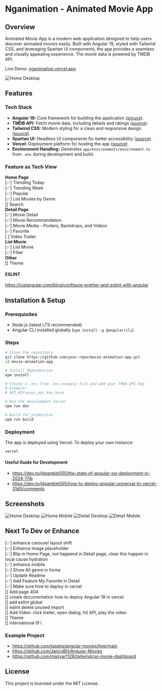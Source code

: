 # Nganimation - Animated Movie App

## Overview
Animated Movie App is a modern web application designed to help users discover animated movies easily. Built with Angular 19, styled with Tailwind CSS, and leveraging Spartan UI components, the app provides a seamless and visually appealing experience. The movie data is powered by TMDB API.

Live Demo: [nganimation.vercel.app](https://nganimation.vercel.app)

![Home Desktop](/public/result/home-desktop.png)

## Features
### Tech Stack
- **Angular 19:** Core framework for building the application ([srouce](http://angular.dev/)).
- **TMDB API:** Fetch movie data, including details and ratings ([source](https://www.themoviedb.org/)).
- **Tailwind CSS:** Modern styling for a clean and responsive design ([source](https://tailwindui.com/)).
- **Spartan UI:** Headless UI components for better accessibility ([source](https://spartan.ng/)).
- **Vercel:** Deployment platform for hosting the app ([source](https://vercel.com/)).
- **Environment Handling:** Generates `app/environments/environment.ts` from `.env` during development and build.

### Feature as Tech View
**Home Page**\
[✅] Trending Today \
[✅] Trending Week \
[✅] Popular \
[✅] List Movies by Genre  \
[] Search \
**Detail Page** \
[✅] Movie Detail \
[✅] Movie Recommandation \
[✅] Movie Media - Posters, Backdrops, and Videos  \
[✅] Favorite \
[ ] Video Trailer \
**List Movie** \
[✅] List Movie \
[✅] Filter \
**Other** \
[] Theme

#### ESLINT
https://justangular.com/blog/configure-prettier-and-eslint-with-angular

## Installation & Setup
### Prerequisites
- Node.js (latest LTS recommended)
- Angular CLI installed globally (`npm install -g @angular/cli`)

### Steps
```bash
# Clone the repository
git clone https://github.com/your-repo/movie-animation-app.git
cd movie-animation-app

# Install dependencies
npm install

# Create a .env from .env.example file and add your TMDB API key
# Example:
# API_KEY=your_api_key_here

# Run the development server
npm run dev

# Build for production
npm run build
```

### Deployment
The app is deployed using Vercel. To deploy your own instance:
```bash
vercel
```
#### Useful Guide for Development
- https://dev.to/jdgamble555/the-state-of-angular-ssr-deployment-in-2024-17jb
- https://dev.to/jdgamble555/how-to-deploy-angular-universal-to-vercel-31d0/comments

## Screenshots
![Home Desktop](/public/result/home-desktop.png)
![Home Mobile](/public/result/home-mobile.png)
![Detail Desktop](/public/result/detail-desktop.png)
![Detail Mobile](/public/result/detail-mobile.png)

## Next To Dev or Enhance
[✅] enhance carousel layout shift \
[✅] Enhance image placeholder \
[✅] Blip in Home Page, not happend in Detail page, clear this happen in local cause hydration \
[✅] enhance mobile \
[✅] Show All genre in home \
[✅] Update Readme \
[✅] Add Feature My Favorite in Detail \
[✅] Make sure how to deploy in vercel \
[] Add page 404 \
[] create documentation how to deploy Angular 19 in vercel \
[] add eslint global \
[] eslint delete unused import \
[] Add Video: click trailer, open dialog, hit API, play the video \
[] Theme \
[] international i9 \

### Example Project
- https://github.com/tastejs/angular-movies/tree/main
- https://github.com/JancoBH/Angular-Movies
- https://github.com/mazyar1128/tailwindcss-movie-dashboard

## License
This project is licensed under the MIT License.
